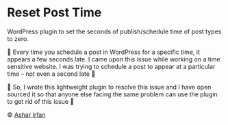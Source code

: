 # Reset Post Time

WordPress plugin to set the seconds of publish/schedule time of post types to zero.

🐛 Every time you schedule a post in WordPress for a specific time, it appears a few seconds late. I came upon this issue while working on a time sensitive website. I was trying to schedule a post to appear at a particular time – not even a second late 🙈

🚀 So, I wrote this lightweight plugin to resolve this issue and I have open sourced it so that anyone else facing the same problem can use the plugin to get rid of this issue 💯

&copy; [Ashar Irfan](https://asharirfan.com)
